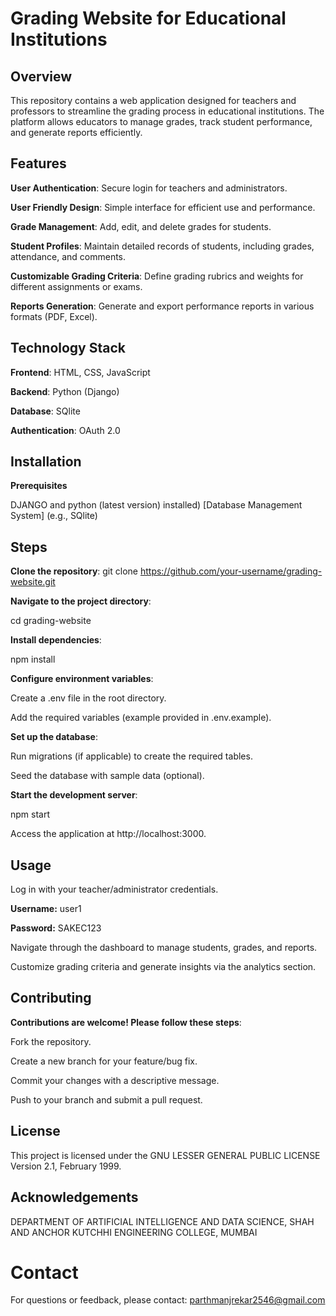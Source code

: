 # Grading Website for Educational Institutions

## Overview  

This repository contains a web application designed for teachers and professors to streamline the grading process in educational institutions. The platform allows educators to manage grades, track student performance, and generate reports efficiently.


## Features

****User Authentication****: Secure login for teachers and administrators.

****User Friendly Design****: Simple interface for efficient use and performance.

****Grade Management****: Add, edit, and delete grades for students.

****Student Profiles****: Maintain detailed records of students, including grades, attendance, and comments.

****Customizable Grading Criteria****: Define grading rubrics and weights for different assignments or exams.

****Reports Generation****: Generate and export performance reports in various formats (PDF, Excel).


## Technology Stack

****Frontend****: HTML, CSS, JavaScript

****Backend****: Python (Django)

****Database****: SQlite

****Authentication****: OAuth 2.0


## Installation

****Prerequisites****

DJANGO and python (latest version) installed)
[Database Management System] (e.g., SQlite)


## Steps

****Clone the repository****: git clone https://github.com/your-username/grading-website.git

****Navigate to the project directory****:

cd grading-website

****Install dependencies****:

npm install

****Configure environment variables****:

Create a .env file in the root directory.

Add the required variables (example provided in .env.example).

****Set up the database****:

Run migrations (if applicable) to create the required tables.

Seed the database with sample data (optional).

****Start the development server****:

npm start

Access the application at http://localhost:3000.


## Usage

Log in with your teacher/administrator credentials.

**Username:** user1

**Password:** SAKEC123

Navigate through the dashboard to manage students, grades, and reports.

Customize grading criteria and generate insights via the analytics section.


## Contributing

****Contributions are welcome! Please follow these steps****:

Fork the repository.

Create a new branch for your feature/bug fix.

Commit your changes with a descriptive message.

Push to your branch and submit a pull request.


## License

This project is licensed under the GNU LESSER GENERAL PUBLIC LICENSE Version 2.1, February 1999.


## Acknowledgements

 DEPARTMENT OF ARTIFICIAL INTELLIGENCE AND DATA SCIENCE,
 SHAH AND ANCHOR KUTCHHI ENGINEERING COLLEGE, MUMBAI


# Contact

For questions or feedback, please contact: parthmanjrekar2546@gmail.com 

